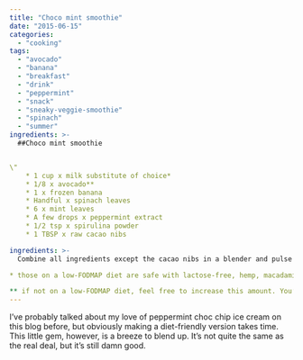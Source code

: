 ```yaml
---
title: "Choco mint smoothie"
date: "2015-06-15"
categories: 
  - "cooking"
tags: 
  - "avocado"
  - "banana"
  - "breakfast"
  - "drink"
  - "peppermint"
  - "snack"
  - "sneaky-veggie-smoothie"
  - "spinach"
  - "summer"
ingredients: >-
  ##Choco mint smoothie


\"
 	* 1 cup x milk substitute of choice*
 	* 1/8 x avocado**
 	* 1 x frozen banana
 	* Handful x spinach leaves
 	* 6 x mint leaves
 	* A few drops x peppermint extract
 	* 1/2 tsp x spirulina powder
 	* 1 TBSP x raw cacao nibs

ingredients: >-
  Combine all ingredients except the cacao nibs in a blender and pulse until smooth. Stir the cacao nibs through (and garnish with a few extra if you like).

* those on a low-FODMAP diet are safe with lactose-free, hemp, macadamia, rice, quinoa or almond milk (be sure to check for high-FODMAP additives such as inulin). I usually alternate between almond milk and coconut milk.

** if not on a low-FODMAP diet, feel free to increase this amount. You’ll get a creamier result.
---
```

I’ve probably talked about my love of peppermint choc chip ice cream on this blog before, but obviously making a diet-friendly version takes time. This little gem, however, is a breeze to blend up. It’s not quite the same as the real deal, but it’s still damn good.
